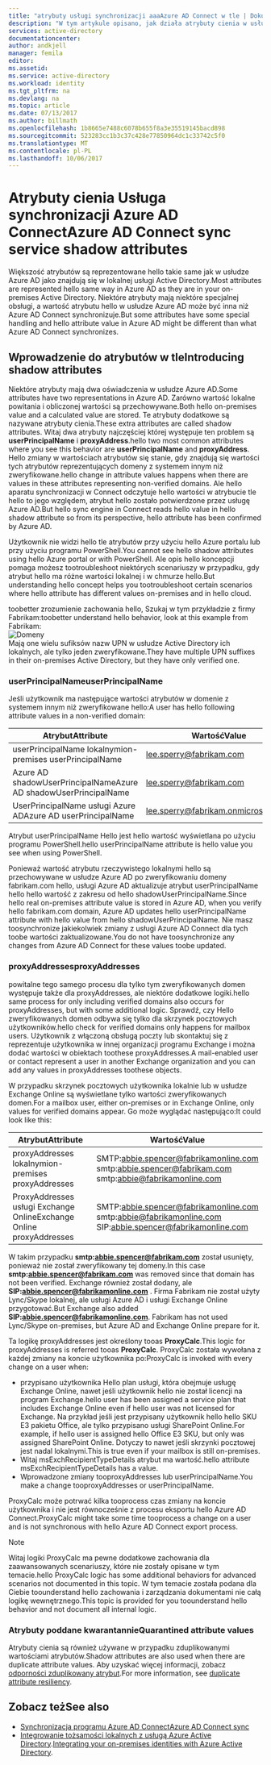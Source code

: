```yaml
---
title: "atrybuty usługi synchronizacji aaaAzure AD Connect w tle | Dokumentacja firmy Microsoft"
description: "W tym artykule opisano, jak działa atrybuty cienia w usługi synchronizacji programu Azure AD Connect."
services: active-directory
documentationcenter: 
author: andkjell
manager: femila
editor: 
ms.assetid: 
ms.service: active-directory
ms.workload: identity
ms.tgt_pltfrm: na
ms.devlang: na
ms.topic: article
ms.date: 07/13/2017
ms.author: billmath
ms.openlocfilehash: 1b8665e7488c6078b655f8a3e35519145bacd898
ms.sourcegitcommit: 523283cc1b3c37c428e77850964dc1c33742c5f0
ms.translationtype: MT
ms.contentlocale: pl-PL
ms.lasthandoff: 10/06/2017
---
```

# <a name="azure-ad-connect-sync-service-shadow-attributes"></a><span data-ttu-id="ea2d3-103">Atrybuty cienia Usługa synchronizacji Azure AD Connect</span><span class="sxs-lookup"><span data-stu-id="ea2d3-103">Azure AD Connect sync service shadow attributes</span></span>
<span data-ttu-id="ea2d3-104">Większość atrybutów są reprezentowane hello takie same jak w usłudze Azure AD jako znajdują się w lokalnej usługi Active Directory.</span><span class="sxs-lookup"><span data-stu-id="ea2d3-104">Most attributes are represented hello same way in Azure AD as they are in your on-premises Active Directory.</span></span> <span data-ttu-id="ea2d3-105">Niektóre atrybuty mają niektóre specjalnej obsługi, a wartość atrybutu hello w usłudze Azure AD może być inna niż Azure AD Connect synchronizuje.</span><span class="sxs-lookup"><span data-stu-id="ea2d3-105">But some attributes have some special handling and hello attribute value in Azure AD might be different than what Azure AD Connect synchronizes.</span></span>

## <a name="introducing-shadow-attributes"></a><span data-ttu-id="ea2d3-106">Wprowadzenie do atrybutów w tle</span><span class="sxs-lookup"><span data-stu-id="ea2d3-106">Introducing shadow attributes</span></span>
<span data-ttu-id="ea2d3-107">Niektóre atrybuty mają dwa oświadczenia w usłudze Azure AD.</span><span class="sxs-lookup"><span data-stu-id="ea2d3-107">Some attributes have two representations in Azure AD.</span></span> <span data-ttu-id="ea2d3-108">Zarówno wartość lokalne powitania i obliczonej wartości są przechowywane.</span><span class="sxs-lookup"><span data-stu-id="ea2d3-108">Both hello on-premises value and a calculated value are stored.</span></span> <span data-ttu-id="ea2d3-109">Te atrybuty dodatkowe są nazywane atrybuty cienia.</span><span class="sxs-lookup"><span data-stu-id="ea2d3-109">These extra attributes are called shadow attributes.</span></span> <span data-ttu-id="ea2d3-110">Witaj dwa atrybuty najczęściej której występuje ten problem są **userPrincipalName** i **proxyAddress**.</span><span class="sxs-lookup"><span data-stu-id="ea2d3-110">hello two most common attributes where you see this behavior are **userPrincipalName** and **proxyAddress**.</span></span> <span data-ttu-id="ea2d3-111">Hello zmiany w wartościach atrybutów się stanie, gdy znajdują się wartości tych atrybutów reprezentujących domeny z systemem innym niż zweryfikowane.</span><span class="sxs-lookup"><span data-stu-id="ea2d3-111">hello change in attribute values happens when there are values in these attributes representing non-verified domains.</span></span> <span data-ttu-id="ea2d3-112">Ale hello aparatu synchronizacji w Connect odczytuje hello wartości w atrybucie tle hello to jego względem, atrybut hello zostało potwierdzone przez usługę Azure AD.</span><span class="sxs-lookup"><span data-stu-id="ea2d3-112">But hello sync engine in Connect reads hello value in hello shadow attribute so from its perspective, hello attribute has been confirmed by Azure AD.</span></span>

<span data-ttu-id="ea2d3-113">Użytkownik nie widzi hello tle atrybutów przy użyciu hello Azure portalu lub przy użyciu programu PowerShell.</span><span class="sxs-lookup"><span data-stu-id="ea2d3-113">You cannot see hello shadow attributes using hello Azure portal or with PowerShell.</span></span> <span data-ttu-id="ea2d3-114">Ale opis hello koncepcji pomaga możesz tootroubleshoot niektórych scenariuszy w przypadku, gdy atrybut hello ma różne wartości lokalnej i w chmurze hello.</span><span class="sxs-lookup"><span data-stu-id="ea2d3-114">But understanding hello concept helps you tootroubleshoot certain scenarios where hello attribute has different values on-premises and in hello cloud.</span></span>

<span data-ttu-id="ea2d3-115">toobetter zrozumienie zachowania hello, Szukaj w tym przykładzie z firmy Fabrikam:</span><span class="sxs-lookup"><span data-stu-id="ea2d3-115">toobetter understand hello behavior, look at this example from Fabrikam:</span></span>  
![Domeny](./media/active-directory-aadconnectsyncservice-shadow-attributes/domains.png)  
<span data-ttu-id="ea2d3-117">Mają one wielu sufiksów nazw UPN w usłudze Active Directory ich lokalnych, ale tylko jeden zweryfikowane.</span><span class="sxs-lookup"><span data-stu-id="ea2d3-117">They have multiple UPN suffixes in their on-premises Active Directory, but they have only verified one.</span></span>

### <a name="userprincipalname"></a><span data-ttu-id="ea2d3-118">userPrincipalName</span><span class="sxs-lookup"><span data-stu-id="ea2d3-118">userPrincipalName</span></span>
<span data-ttu-id="ea2d3-119">Jeśli użytkownik ma następujące wartości atrybutów w domenie z systemem innym niż zweryfikowane hello:</span><span class="sxs-lookup"><span data-stu-id="ea2d3-119">A user has hello following attribute values in a non-verified domain:</span></span>

| <span data-ttu-id="ea2d3-120">Atrybut</span><span class="sxs-lookup"><span data-stu-id="ea2d3-120">Attribute</span></span> | <span data-ttu-id="ea2d3-121">Wartość</span><span class="sxs-lookup"><span data-stu-id="ea2d3-121">Value</span></span> |
| --- | --- |
| <span data-ttu-id="ea2d3-122">userPrincipalName lokalnymi</span><span class="sxs-lookup"><span data-stu-id="ea2d3-122">on-premises userPrincipalName</span></span> | lee.sperry@fabrikam.com |
| <span data-ttu-id="ea2d3-123">Azure AD shadowUserPrincipalName</span><span class="sxs-lookup"><span data-stu-id="ea2d3-123">Azure AD shadowUserPrincipalName</span></span> | lee.sperry@fabrikam.com |
| <span data-ttu-id="ea2d3-124">UserPrincipalName usługi Azure AD</span><span class="sxs-lookup"><span data-stu-id="ea2d3-124">Azure AD userPrincipalName</span></span> | lee.sperry@fabrikam.onmicrosoft.com |

<span data-ttu-id="ea2d3-125">Atrybut userPrincipalName Hello jest hello wartość wyświetlana po użyciu programu PowerShell.</span><span class="sxs-lookup"><span data-stu-id="ea2d3-125">hello userPrincipalName attribute is hello value you see when using PowerShell.</span></span>

<span data-ttu-id="ea2d3-126">Ponieważ wartość atrybutu rzeczywistego lokalnymi hello są przechowywane w usłudze Azure AD po zweryfikowaniu domeny fabrikam.com hello, usługi Azure AD aktualizuje atrybut userPrincipalName hello hello wartość z zakresu od hello shadowUserPrincipalName.</span><span class="sxs-lookup"><span data-stu-id="ea2d3-126">Since hello real on-premises attribute value is stored in Azure AD, when you verify hello fabrikam.com domain, Azure AD updates hello userPrincipalName attribute with hello value from hello shadowUserPrincipalName.</span></span> <span data-ttu-id="ea2d3-127">Nie masz toosynchronize jakiekolwiek zmiany z usługi Azure AD Connect dla tych toobe wartości zaktualizowane.</span><span class="sxs-lookup"><span data-stu-id="ea2d3-127">You do not have toosynchronize any changes from Azure AD Connect for these values toobe updated.</span></span>

### <a name="proxyaddresses"></a><span data-ttu-id="ea2d3-128">proxyAddresses</span><span class="sxs-lookup"><span data-stu-id="ea2d3-128">proxyAddresses</span></span>
<span data-ttu-id="ea2d3-129">powitalne tego samego procesu dla tylko tym zweryfikowanych domen występuje także dla proxyAddresses, ale niektóre dodatkowe logiki.</span><span class="sxs-lookup"><span data-stu-id="ea2d3-129">hello same process for only including verified domains also occurs for proxyAddresses, but with some additional logic.</span></span> <span data-ttu-id="ea2d3-130">Sprawdź, czy Hello zweryfikowanych domen odbywa się tylko dla skrzynek pocztowych użytkowników.</span><span class="sxs-lookup"><span data-stu-id="ea2d3-130">hello check for verified domains only happens for mailbox users.</span></span> <span data-ttu-id="ea2d3-131">Użytkownik z włączoną obsługą poczty lub skontaktuj się z reprezentuje użytkownika w innej organizacji programu Exchange i można dodać wartości w obiektach toothese proxyAddresses.</span><span class="sxs-lookup"><span data-stu-id="ea2d3-131">A mail-enabled user or contact represent a user in another Exchange organization and you can add any values in proxyAddresses toothese objects.</span></span>

<span data-ttu-id="ea2d3-132">W przypadku skrzynek pocztowych użytkownika lokalnie lub w usłudze Exchange Online są wyświetlane tylko wartości zweryfikowanych domen.</span><span class="sxs-lookup"><span data-stu-id="ea2d3-132">For a mailbox user, either on-premises or in Exchange Online, only values for verified domains appear.</span></span> <span data-ttu-id="ea2d3-133">Go może wyglądać następująco:</span><span class="sxs-lookup"><span data-stu-id="ea2d3-133">It could look like this:</span></span>

| <span data-ttu-id="ea2d3-134">Atrybut</span><span class="sxs-lookup"><span data-stu-id="ea2d3-134">Attribute</span></span> | <span data-ttu-id="ea2d3-135">Wartość</span><span class="sxs-lookup"><span data-stu-id="ea2d3-135">Value</span></span> |
| --- | --- |
| <span data-ttu-id="ea2d3-136">proxyAddresses lokalnymi</span><span class="sxs-lookup"><span data-stu-id="ea2d3-136">on-premises proxyAddresses</span></span> | SMTP:abbie.spencer@fabrikamonline.com</br>smtp:abbie.spencer@fabrikam.com</br>smtp:abbie@fabrikamonline.com |
| <span data-ttu-id="ea2d3-137">ProxyAddresses usługi Exchange Online</span><span class="sxs-lookup"><span data-stu-id="ea2d3-137">Exchange Online proxyAddresses</span></span> | SMTP:abbie.spencer@fabrikamonline.com</br>smtp:abbie@fabrikamonline.com</br>SIP:abbie.spencer@fabrikamonline.com |

<span data-ttu-id="ea2d3-138">W takim przypadku  **smtp:abbie.spencer@fabrikam.com**  został usunięty, ponieważ nie został zweryfikowany tej domeny.</span><span class="sxs-lookup"><span data-stu-id="ea2d3-138">In this case **smtp:abbie.spencer@fabrikam.com** was removed since that domain has not been verified.</span></span> <span data-ttu-id="ea2d3-139">Exchange również został dodany, ale  **SIP:abbie.spencer@fabrikamonline.com** . Firma Fabrikam nie został użyty Lync/Skype lokalnej, ale usługi Azure AD i usługi Exchange Online przygotować.</span><span class="sxs-lookup"><span data-stu-id="ea2d3-139">But Exchange also added **SIP:abbie.spencer@fabrikamonline.com**. Fabrikam has not used Lync/Skype on-premises, but Azure AD and Exchange Online prepare for it.</span></span>

<span data-ttu-id="ea2d3-140">Ta logikę proxyAddresses jest określony tooas **ProxyCalc**.</span><span class="sxs-lookup"><span data-stu-id="ea2d3-140">This logic for proxyAddresses is referred tooas **ProxyCalc**.</span></span> <span data-ttu-id="ea2d3-141">ProxyCalc została wywołana z każdej zmiany na koncie użytkownika po:</span><span class="sxs-lookup"><span data-stu-id="ea2d3-141">ProxyCalc is invoked with every change on a user when:</span></span>

- <span data-ttu-id="ea2d3-142">przypisano użytkownika Hello plan usługi, która obejmuje usługę Exchange Online, nawet jeśli użytkownik hello nie został licencji na program Exchange.</span><span class="sxs-lookup"><span data-stu-id="ea2d3-142">hello user has been assigned a service plan that includes Exchange Online even if hello user was not licensed for Exchange.</span></span> <span data-ttu-id="ea2d3-143">Na przykład jeśli jest przypisany użytkownik hello hello SKU E3 pakietu Office, ale tylko przypisano usługi SharePoint Online.</span><span class="sxs-lookup"><span data-stu-id="ea2d3-143">For example, if hello user is assigned hello Office E3 SKU, but only was assigned SharePoint Online.</span></span> <span data-ttu-id="ea2d3-144">Dotyczy to nawet jeśli skrzynki pocztowej jest nadal lokalnymi.</span><span class="sxs-lookup"><span data-stu-id="ea2d3-144">This is true even if your mailbox is still on-premises.</span></span>
- <span data-ttu-id="ea2d3-145">Witaj msExchRecipientTypeDetails atrybut ma wartość.</span><span class="sxs-lookup"><span data-stu-id="ea2d3-145">hello attribute msExchRecipientTypeDetails has a value.</span></span>
- <span data-ttu-id="ea2d3-146">Wprowadzone zmiany tooproxyAddresses lub userPrincipalName.</span><span class="sxs-lookup"><span data-stu-id="ea2d3-146">You make a change tooproxyAddresses or userPrincipalName.</span></span>

<span data-ttu-id="ea2d3-147">ProxyCalc może potrwać kilka tooprocess czas zmiany na koncie użytkownika i nie jest równocześnie z procesu eksportu hello Azure AD Connect.</span><span class="sxs-lookup"><span data-stu-id="ea2d3-147">ProxyCalc might take some time tooprocess a change on a user and is not synchronous with hello Azure AD Connect export process.</span></span>

> [!NOTE]
> <span data-ttu-id="ea2d3-148">Witaj logiki ProxyCalc ma pewne dodatkowe zachowania dla zaawansowanych scenariuszy, które nie zostały opisane w tym temacie.</span><span class="sxs-lookup"><span data-stu-id="ea2d3-148">hello ProxyCalc logic has some additional behaviors for advanced scenarios not documented in this topic.</span></span> <span data-ttu-id="ea2d3-149">W tym temacie została podana dla Ciebie toounderstand hello zachowania i zarządzania dokumentami nie całą logikę wewnętrznego.</span><span class="sxs-lookup"><span data-stu-id="ea2d3-149">This topic is provided for you toounderstand hello behavior and not document all internal logic.</span></span>

### <a name="quarantined-attribute-values"></a><span data-ttu-id="ea2d3-150">Atrybuty poddane kwarantannie</span><span class="sxs-lookup"><span data-stu-id="ea2d3-150">Quarantined attribute values</span></span>
<span data-ttu-id="ea2d3-151">Atrybuty cienia są również używane w przypadku zduplikowanymi wartościami atrybutów.</span><span class="sxs-lookup"><span data-stu-id="ea2d3-151">Shadow attributes are also used when there are duplicate attribute values.</span></span> <span data-ttu-id="ea2d3-152">Aby uzyskać więcej informacji, zobacz [odporności zduplikowany atrybut](active-directory-aadconnectsyncservice-duplicate-attribute-resiliency.md).</span><span class="sxs-lookup"><span data-stu-id="ea2d3-152">For more information, see [duplicate attribute resiliency](active-directory-aadconnectsyncservice-duplicate-attribute-resiliency.md).</span></span>

## <a name="see-also"></a><span data-ttu-id="ea2d3-153">Zobacz też</span><span class="sxs-lookup"><span data-stu-id="ea2d3-153">See also</span></span>
* [<span data-ttu-id="ea2d3-154">Synchronizacja programu Azure AD Connect</span><span class="sxs-lookup"><span data-stu-id="ea2d3-154">Azure AD Connect sync</span></span>](active-directory-aadconnectsync-whatis.md)
* <span data-ttu-id="ea2d3-155">[Integrowanie tożsamości lokalnych z usługą Azure Active Directory](active-directory-aadconnect.md).</span><span class="sxs-lookup"><span data-stu-id="ea2d3-155">[Integrating your on-premises identities with Azure Active Directory](active-directory-aadconnect.md).</span></span>
